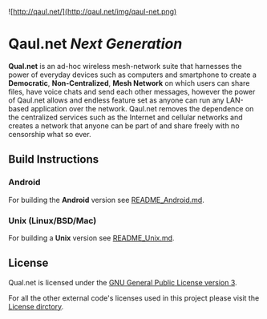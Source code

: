 ![http://qaul.net/](http://qaul.net/img/qaul-net.png)

Qaul.net _Next Generation_
====

**Qual.net** is an ad-hoc wireless mesh-network suite that harnesses the power of everyday devices such as computers and smartphone to create a **Democratic**, **Non-Centralized**, **Mesh Network** on which users can share files, have voice chats and send each other messages, however the power of Qaul.net allows and endless feature set as anyone can run any LAN-based application over the network. Qaul.net removes the dependence on the centralized services such as the Internet and cellular networks and creates a network that anyone can be part of and share freely with no censorship what so ever.


## Build Instructions

### Android

For building the **Android** version see [README_Android.md](README_Android.md).

### Unix (Linux/BSD/Mac)

For building a **Unix** version see [README_Unix.md](README_Unix.md).

## License

Qual.net is licensed under the [GNU General Public License version 3](https://github.com/WachterJud/qaul.net-ng/blob/qaul-ng/Licenses/GPLv3.txt).

For all the other external code's licenses used in this project please visit the [License dirctory](https://github.com/WachterJud/qaul.net-ng/tree/qaul-ng/Licenses).
